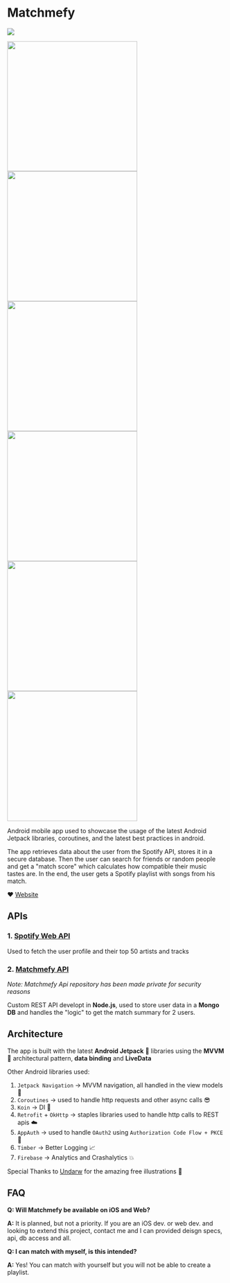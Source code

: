 # Matchmefy 

<img src="https://github.com/GhimpuLucianEduard/Matchmefy/blob/master/google-play-graphics/Graphic.png">

<img src="https://github.com/GhimpuLucianEduard/Matchmefy/blob/master/google-play-graphics/Search.png" width="300"> <img src="https://github.com/GhimpuLucianEduard/Matchmefy/blob/master/google-play-graphics/Match.png" width="300"> <img src="https://github.com/GhimpuLucianEduard/Matchmefy/blob/master/google-play-graphics/Artists.png" width="300"> <img src="https://github.com/GhimpuLucianEduard/Matchmefy/blob/master/google-play-graphics/Tracks.png" width="300"> <img src="https://github.com/GhimpuLucianEduard/Matchmefy/blob/master/google-play-graphics/Genres.png" width="300"> <img src="https://github.com/GhimpuLucianEduard/Matchmefy/blob/master/google-play-graphics/Playlist.png" width="300">

Android mobile app used to showcase the usage of the latest Android Jetpack libraries, coroutines, and the latest best practices in android.

The app retrieves data about the user from the Spotify API, stores it in a secure database.
Then the user can search for friends or random people and get a "match score" which calculates how compatible their music tastes are. In the end, the user gets a Spotify playlist with songs from his match.

:heart: [Website](https://www.matchmefy.com)

## APIs 

### 1. [Spotify Web API](https://developer.spotify.com/documentation/web-api/)

Used to fetch the user profile and their top 50 artists and tracks

### 2. [Matchmefy API](https://github.com/GhimpuLucianEduard/matchmefy-api) 

_Note: Matchmefy Api repository has been made private for security reasons_

Custom REST API developt in **Node.js**, used to store user data in a **Mongo DB** and handles the "logic" to get the match summary for 2 users.


## Architecture

The app is built with the latest **Android Jetpack** :rocket: libraries using the **MVVM** :triangular_ruler: architectural pattern, **data binding** and **LiveData**

Other Android libraries used:
 
1. `Jetpack Navigation` -> MVVM navigation, all handled in the view models :rocket:
2. `Coroutines` -> used to handle http requests and other async calls :sunglasses:
3. `Koin` -> DI :pushpin:
4. `Retrofit` + `OkHttp` -> staples libraries used to handle http calls to REST apis :cloud:
5. `AppAuth` -> used to handle `OAuth2` using `Authorization Code Flow + PKCE` :police_car:
6. `Timber` -> Better Logging :chart_with_upwards_trend:
7. `Firebase` -> Analytics and Crashalytics :boom:

Special Thanks to [Undarw](https://undraw.co/search) for the amazing free illustrations :pray:

## FAQ

**Q: Will Matchmefy be available on iOS and Web?**

**A:** It is planned, but not a priority. If you are an iOS dev. or web dev. and looking to extend this project, contact me and I can provided deisgn specs, api, db access and all.

**Q: I can match with myself, is this intended?**

**A:** Yes! You can match with yourself but you will not be able to create a playlist.

